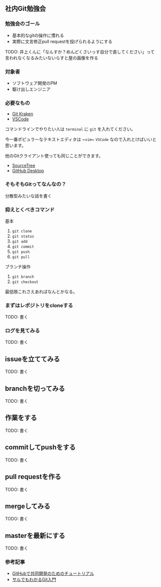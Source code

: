 ## 社内Git勉強会

### 勉強会のゴール

- 基本的なgitの操作に慣れる
- 実際に文言修正pull requestを投げられるようにする

TODO: 井上くんに「なんすか？めんどくさいっす自分で直してください」って言われなくなるみたいないらすと屋の画像を作る

### 対象者

- ソフトウェア開発のPM
- 駆け出しエンジニア

### 必要なもの

* [Git Kraken](https://www.gitkraken.com/download/mac)
* [VSCode](https://azure.microsoft.com/ja-jp/products/visual-studio-code/)

コマンドラインでやりたい人は `terminal` に `git` を入れてください。

今一番ポピュラーなテキストエディタは ~`vim`~ `VSCode` なので入れとけばいいと思います。

他のGitクライアント使っても同じことができます。

* [SourceTree](https://www.sourcetreeapp.com/)
* [GitHub Desktop](https://desktop.github.com/)

### そもそもGitってなんなの？

分散型みたいな話を書く

### 抑えとくべきコマンド

基本
1. `git clone`
2. `git status`
3. `git add`
4. `git commit`
5. `git push`
6. `git pull`

ブランチ操作
1. `git branch`
2. `git checkout`

最低限これさえあればなんとかなる。

### まずはレポジトリをcloneする

TODO: 書く

### ログを見てみる

TODO: 書く

## issueを立ててみる

TODO: 書く

## branchを切ってみる

TODO: 書く

## 作業をする

TODO: 書く

## commitしてpushをする

TODO: 書く

## pull requestを作る

TODO: 書く

## mergeしてみる

TODO: 書く

## masterを最新にする

TODO: 書く

### 参考記事

- [GitHubで共同開発のためのチュートリアル](https://qiita.com/takeokunn/items/5bc499121a21f8c5b990)
- [サルでもわかるGit入門](https://backlog.com/ja/git-tutorial/)
